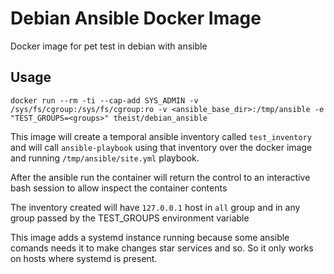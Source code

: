 # Debian Ansible Docker Image

Docker image for pet test in debian with ansible

## Usage

```
docker run --rm -ti --cap-add SYS_ADMIN -v /sys/fs/cgroup:/sys/fs/cgroup:ro -v <ansible_base_dir>:/tmp/ansible -e "TEST_GROUPS=<groups>" theist/debian_ansible
```

This image will create a temporal ansible inventory called `test_inventory` and
will call `ansible-playbook` using that inventory over the docker image and
running `/tmp/ansible/site.yml` playbook.

After the ansible run the container will return the control to an interactive bash
session to allow inspect the container contents

The inventory created will have `127.0.0.1` host in `all` group and in any group
passed by the TEST_GROUPS environment variable

This image adds a systemd instance running because some ansible comands needs it to make changes star services and so. So it only works on hosts where systemd is present.
